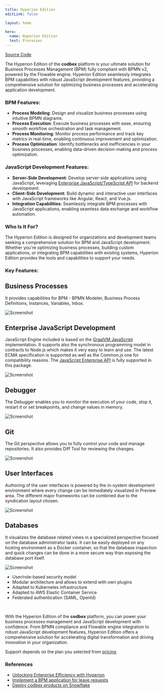 ```yaml
---
title: Hyperion Edition
editLink: false

layout: home

hero:
  name: Hyperion Edition
  text: Processes
---
```


<!-- <div style="text-align: center;">
   <img src="/images/products/Hyperion.svg" style="width: 30%; !important;"/>
</div> -->

<div class="product-tag"><a href="https://github.com/codbex/codbex-hyperion" target="_blank" class="product-link">Source Code</a></div>

The Hyperion Edition of the <b>codbex</b> platform is your ultimate solution for Business Processes Management (BPM) fully compliant with BPMN v2, powered by the Flowable engine. Hyperion Edition seamlessly integrates BPM capabilities with robust JavaScript development features, providing a comprehensive solution for optimizing business processes and accelerating application development.

### BPM Features:

- **Process Modeling**: Design and visualize business processes using intuitive BPMN diagrams.
- **Process Execution**: Execute business processes with ease, ensuring smooth workflow orchestration and task management.
- **Process Monitoring**: Monitor process performance and track key metrics in real-time, enabling continuous improvement and optimization.
- **Process Optimization**: Identify bottlenecks and inefficiencies in your business processes, enabling data-driven decision-making and process optimization.

### JavaScript Development Features:

- **Server-Side Development**: Develop server-side applications using JavaScript, leveraging  <a href="/documentation/platform/sdk/" target="_blank">Enterprise JavaScript/TypeScript API</a> for backend development.
- **Client-Side Development**: Build dynamic and interactive user interfaces with JavaScript frameworks like Angular, React, and Vue.js.
- **Integration Capabilities**: Seamlessly integrate BPM processes with JavaScript applications, enabling seamless data exchange and workflow automation.

### Who Is It For?

The Hyperion Edition is designed for organizations and development teams seeking a comprehensive solution for BPM and JavaScript development. Whether you're optimizing business processes, building custom applications, or integrating BPM capabilities with existing systems, Hyperion Edition provides the tools and capabilities to support your needs.

### Key Features:

<div class="content">
<section>
    <div class="container flex">
        <div class="text">
            <h2>Business Processes</h2>
            <p>It provides capabilities for BPM - BPMN Modeler, Business Process Definitions, Instances, Variables, Inbox.</p>
        </div>
        <div class="image">
            <img src="/images/features/bpm-perspective.png" alt="Screenshot" class="screenshot editable" />
        </div>
    </div>
</section>

<section>
    <div class="container flex">
        <div class="text">
            <h2>Enterprise JavaScript Development</h2>
            <p>JavaScript Engine included is based on the <a href="https://www.graalvm.org/latest/reference-manual/js/" target="_blank">GraalVM JavaScript</a> 
            implementation. It supports also the synchronous programming model in contracts to 
            Node.js which makes it very easy to learn and use. The latest ECMA specification 
            is supported as well as the Common.js one for compatibility reasons. 
            The <a href="/documentation/platform/sdk/" target="_blank">JavaScript Enterprise API</a> is fully supported in this package.</p>
        </div>
        <div class="image">
            <img src="/images/features/js-editor.png" alt="Screenshot" class="screenshot editable" />
        </div>
    </div>
</section>

<section>
    <div class="container flex">
        <div class="text">
            <h2>Debugger</h2>
            <p>The Debugger enables you to monitor the execution of your code, stop it, 
            restart it or set breakpoints, and change values in memory.</p>
        </div>
        <div class="image">
            <img src="/images/features/debugger-perspective.png" alt="Screenshot" class="screenshot editable" />
        </div>
    </div>
</section>

<section>
    <div class="container flex">
        <div class="text">
            <h2>Git</h2>
            <p>The Git perspective allows you to fully control your code and manage repositories.
            It also provides Diff Tool for reviewing the changes.</p>
        </div>
        <div class="image">
            <img src="/images/features/git-perspective.png" alt="Screenshot" class="screenshot editable" />
        </div>
    </div>
</section>

<section>
    <div class="container flex">
        <div class="text">
            <h2>User Interfaces</h2>
            <p>Authoring of the user interfaces is powered by the in-system development environment 
            where every change can be immediately visualized in Preview area. 
            The different major frameworks can be combined due to the syndication layout chosen.</p>
        </div>
        <div class="image">
            <img src="/images/features/ui-widgets.png" alt="Screenshot" class="screenshot editable" />
        </div>
    </div>
</section>

<section>
    <div class="container flex">
        <div class="text">
            <h2>Databases</h2>
            <p>It visualizes the database related views in a specialized perspective focused on the database 
            administrator tasks. It can be easily deployed on any hosting environment as a Docker container, 
            so that the database inspection and quick changes can be done in a more secure way than exposing 
            the database port itself.</p>
        </div>
        <div class="image">
            <img src="/images/features/database-perspective.png" alt="Screenshot" class="screenshot editable" />
        </div>
    </div>
</section>
</div>

* User/role-based security model
* Modular architecture and allows to extend with own plugins
* Adapted to Kubernetes infrastructure
* Adapted to AWS Elastic Container Service
* Federated authentication (SAML, OpenId)

<br>

With the Hyperion Edition of the <b>codbex</b> platform, you can power your business processes management and JavaScript development with confidence. From BPMN compliance and Flowable engine integration to robust JavaScript development features, Hyperion Edition offers a comprehensive solution for accelerating digital transformation and driving innovation in your organization.

Support depends on the plan you selected from [pricing](/pricing/).

### References

* [Unlocking Enterprise Efficiency with Hyperion](/marketing/2024/03/20/hyperion-unlocking-enterprise-efficiency)
* [Implement a BPM application for leave requests](/technology/2024/07/17/leave-request-bpm-app)
* [Deploy codbex products on Snowflake](/technology/2024/09/11/deploy-codbex-products-on-snowflake)


